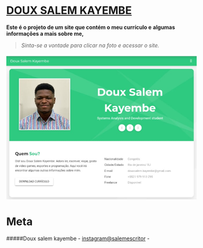 # [DOUX SALEM KAYEMBE][linkdomeusite]
**Este é o projeto de um site que contém o meu currículo e**
**algumas informações a mais sobre me,**

>_*Sinta-se a vontade para clicar na foto e acessar o site.*_


[![Meu site][fotodomeusite]][linkdomeusite]


# Meta

#####Doux salem kayembe - [instagram@salemescritor](https://www.instagram.com/salemescritor) - 

[fotodomeusite]: meusite.jpeg
[linkdomeusite]: https://douxsalemk.github.io/